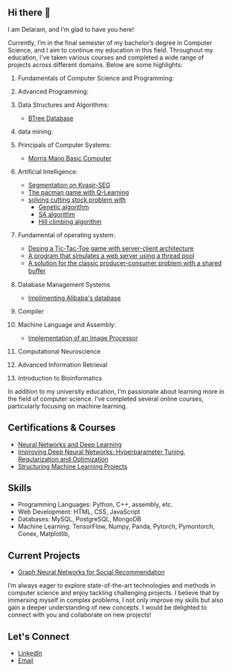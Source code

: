 ## Hi there 👋

I am Delaram, and I’m glad to have you here!

Currently, I’m in the final semester of my bachelor’s degree in Computer Science, and I aim to continue my education in this field. Throughout my education, I’ve taken various courses and completed a wide range of projects across different domains. Below are some highlights:

1) Fundamentals of Computer Science and Programming:
   
3) Advanced Programming:
   
4) Data Structures and Algorithms:
   - [BTree Database]()
     
5) data mining:
   
7) Principals of Computer Systems:
   - [Morris Mano Basic Computer]()
  
8) Artificial Intelligence:
   - [Segmentation on Kvasir-SEG]()
   - [The pacman game with Q-Learning]()
   - [solving cutting stock problem with]()
       - [Genetic algorithm]()
       - [SA algorithm]()
       - [Hill climbing algorithm]()

9) Fundamental of operating system:
    - [Desing a Tic-Tac-Toe game with server-client architecture]()
    - [A program that simulates a web server using a thread pool]()
    - [A solution for the classic producer-consumer problem with a shared buﬀer]()
    
10) Database Management Systems
    - [Implimenting Alibaba's database]()
      
12) Compiler
    
14) Machine Language and Assembly:
    - [Implementation of an Image Processor]()
  
11) Computational Neuroscience
    
13) Advanced Information Retrieval

14) Introduction to Bioinformatics

In addition to my university education, I’m passionate about learning more in the field of computer science. I’ve completed several online courses, particularly focusing on machine learning.
## Certifications & Courses
- [Neural Networks and Deep Learning](https://coursera.org/share/c3953380fddac42602f3f6398d31f716)
- [Improving Deep Neural Networks: Hyperparameter Tuning, Regularization and Optimization](https://coursera.org/share/bab199698fafb3ea109333a7ab60d2bf)
- [Structuring Machine Learning Projects](https://coursera.org/share/ff48a333faf011fa91bbe8d4b9f32fa5)

## Skills
- Programming Languages: Python, C++, assembly, etc.
- Web Development: HTML, CSS, JavaScript
- Databases: MySQL, PostgreSQL, MongoDB
- Machine Learning: TensorFlow, Numpy, Panda, Pytorch, Pymontorch, Conex, Matplotlib, 

## Current Projects
- [Graph Neural Networks for Social Recommendation]()

I’m always eager to explore state-of-the-art technologies and methods in computer science and enjoy tackling challenging projects. I believe that by immersing myself in complex problems, I not only improve my skills but also gain a deeper understanding of new concepts. I would be delighted to connect with you and collaborate on new projects!

## Let's Connect
- [LinkedIn](https://linkedin.com/in/delaramhosseini)
- [Email](hossienidelaram@gmail.com)






<!--
**delaramhosseini/delaramhosseini** is a ✨ _special_ ✨ repository because its `README.md` (this file) appears on your GitHub profile.

Here are some ideas to get you started:

- 🔭 I’m currently working on ...
- 🌱 I’m currently learning ...
- 👯 I’m looking to collaborate on ...
- 🤔 I’m looking for help with ...
- 💬 Ask me about ...
- 📫 How to reach me: ...
- 😄 Pronouns: ...
- ⚡ Fun fact: ...
-->

